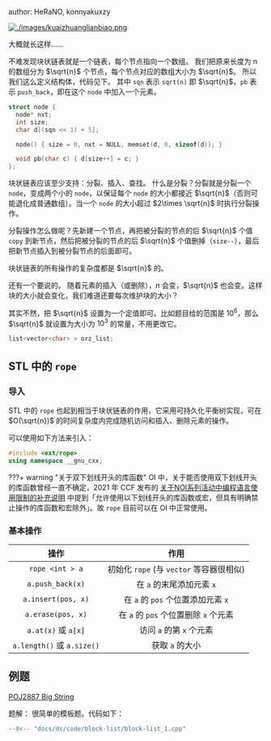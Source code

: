 author: HeRaNO, konnyakuxzy

[![./images/kuaizhuanglianbiao.png](./images/kuaizhuanglianbiao.png "./images/kuaizhuanglianbiao.png")](./images/kuaizhuanglianbiao.png "./images/kuaizhuanglianbiao.png")

大概就长这样……

不难发现块状链表就是一个链表，每个节点指向一个数组。
我们把原来长度为 n 的数组分为 $\sqrt{n}$ 个节点，每个节点对应的数组大小为 $\sqrt{n}$。
所以我们这么定义结构体，代码见下。
其中 `sqn` 表示 `sqrt(n)` 即 $\sqrt{n}$，`pb` 表示 `push_back`，即在这个 `node` 中加入一个元素。

```cpp
struct node {
  node* nxt;
  int size;
  char d[(sqn << 1) + 5];

  node() { size = 0, nxt = NULL, memset(d, 0, sizeof(d)); }

  void pb(char c) { d[size++] = c; }
};
```

块状链表应该至少支持：分裂、插入、查找。
什么是分裂？分裂就是分裂一个 `node`，变成两个小的 `node`，以保证每个 `node` 的大小都接近 $\sqrt{n}$（否则可能退化成普通数组）。当一个 `node` 的大小超过 $2\times \sqrt{n}$ 时执行分裂操作。

分裂操作怎么做呢？先新建一个节点，再把被分裂的节点的后 $\sqrt{n}$ 个值 `copy` 到新节点，然后把被分裂的节点的后 $\sqrt{n}$ 个值删掉（`size--`），最后把新节点插入到被分裂节点的后面即可。

块状链表的所有操作的复杂度都是 $\sqrt{n}$ 的。

还有一个要说的。
随着元素的插入（或删除），$n$ 会变，$\sqrt{n}$ 也会变。这样块的大小就会变化，我们难道还要每次维护块的大小？

其实不然，把 $\sqrt{n}$ 设置为一个定值即可。比如题目给的范围是 $10^6$，那么 $\sqrt{n}$ 就设置为大小为 $10^3$ 的常量，不用更改它。

```cpp
list<vector<char> > orz_list;
```
## STL 中的 `rope`

### 导入
STL 中的 `rope` 也起到相当于块状链表的作用，它采用可持久化平衡树实现，可在 $O(\sqrt{n})$ 的时间复杂度内完成随机访问和插入、删除元素的操作。

可以使用如下方法来引入：
```cpp
#include <ext/rope>
using namespace __gnu_cxx;
```
???+ warning "关于双下划线开头的库函数"
  OI 中，关于能否使用双下划线开头的库函数曾经一直不确定，2021 年 CCF 发布的 [关于NOI系列活动中编程语言使用限制的补充说明](https://www.noi.cn/xw/2021-09-01/735729.shtml)         中提到「允许使用以下划线开头的库函数或宏，但具有明确禁止操作的库函数和宏除外」。故 `rope` 目前可以在 OI 中正常使用。

### 基本操作
| 操作 | 作用 |
| :-----------: | :-----------: |
| `rope <int > a` | 初始化 `rope` (与 `vector` 等容器很相似) |
| `a.push_back(x)` | 在 `a` 的末尾添加元素 `x` |
| `a.insert(pos, x)` | 在 `a` 的 `pos` 个位置添加元素 `x` |
| `a.erase(pos, x)` | 在 `a` 的 `pos` 个位置删除 `x` 个元素 |
| `a.at(x)` 或 `a[x]` | 访问 `a` 的第 `x` 个元素 |
| `a.length()` 或 `a.size()` | 获取 `a` 的大小 |

## 例题

[POJ2887 Big String](http://poj.org/problem?id=2887)

题解：
很简单的模板题。代码如下：

```cpp
--8<-- "docs/ds/code/block-list/block-list_1.cpp"
```
